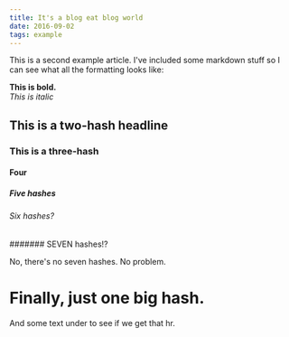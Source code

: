 ```yaml
---
title: It's a blog eat blog world
date: 2016-09-02
tags: example
---
```


This is a second example article. I've included some markdown stuff so I can see what all the formatting looks like:

**This is bold.**  
*This is italic*

## This is a two-hash headline

### This is a three-hash  

#### Four  

##### Five hashes  

###### Six hashes?  

####### SEVEN hashes!?

No, there's no seven hashes. No problem.

# Finally, just one big hash.

And some text under to see if we get that hr.
